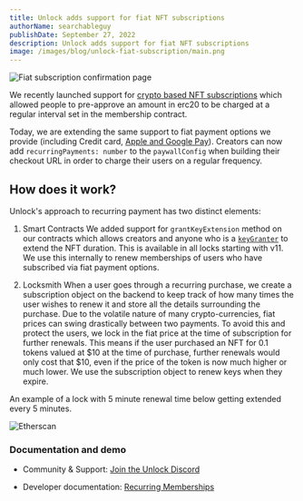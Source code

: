 ```yaml
---
title: Unlock adds support for fiat NFT subscriptions
authorName: searchableguy
publishDate: September 27, 2022
description: Unlock adds support for fiat NFT subscriptions
image: /images/blog/unlock-fiat-subscription/main.png
---
```


![Fiat subscription confirmation page](/images/blog/unlock-fiat-subscription/main.png)

We recently launched support for [crypto based NFT subscriptions](./recurring-subscription-nft.md) which allowed people to pre-approve an amount in erc20 to be charged at a regular interval set in the membership contract.

Today, we are extending the same support to fiat payment options we provide (including Credit card, [Apple and Google Pay](/blog/support-for-google-and-apple-pay)). Creators can now add `recurringPayments: number` to the `paywallConfig` when building their checkout URL in order to charge their users on a regular frequency.

## How does it work?

Unlock's approach to recurring payment has two distinct elements:

1. Smart Contracts
   We added support for `grantKeyExtension` method on our contracts which allows creators and anyone who is a [`keyGranter`](https://docs.unlock-protocol.com/core-protocol/public-lock/access-control#keygranter) to extend the NFT duration.
   This is available in all locks starting with v11. We use this internally to renew memberships of users who have subscribed via fiat payment options.

2. Locksmith
   When a user goes through a recurring purchase, we create a subscription object on the backend to keep track of how many times the user wishes to renew it and store all the details surrounding the purchase. Due to the volatile nature of many crypto-currencies, fiat prices can swing drastically between two payments. To avoid this and protect the users, we lock in the fiat price at the time of subscription for further renewals. This means if the user purchased an NFT for 0.1 tokens valued at $10 at the time of purchase, further renewals would only cost that $10, even if the price of the token is now much higher or much lower. We use the subscription object to renew keys when they expire. 

An example of a lock with 5 minute renewal time below getting extended every 5 minutes.

![Etherscan](/images/blog/unlock-fiat-subscription/etherscan.png)

### Documentation and demo

- Community & Support: [Join the Unlock Discord](https://discord.com/invite/Ah6ZEJyTDp)

- Developer documentation: [Recurring Memberships](https://docs.unlock-protocol.com/unlock/creators/recurring-memberships)
